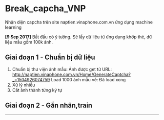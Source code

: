 # Break_capcha_VNP
Nhận diện capcha trên site naptien.vinaphone.com.vn ứng dụng machine learning

**[9 Sep 2017]** Bắt đầu có ý tưởng. Sẽ lấy dữ liệu từ ứng dụng khớp thẻ, dữ liệu mẫu gồm 100k ảnh.

## Giai đoạn 1 - Chuẩn bị dữ liệu
1. Chuẩn bị thư viện ảnh mẫu:
	Ảnh được get từ URL: http://naptien.vinaphone.com.vn/Home/GenerateCaptcha?_=1504926074759
	Load 1000 ảnh mẫu về: Đã load xong
2. Xử lý nhiễu
3. Cắt ảnh thành từng ký tự

## Giai đoạn 2 - Gắn nhãn,train

--------------------------------
